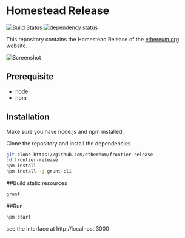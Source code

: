 # Homestead Release

[![Build Status][travis-image]][travis-url] [![dependency status][dep-image]][dep-url]

This repository contains the Homestead Release of the [ethereum.org](https://ethereum.org/) website.

![Screenshot](https://raw.githubusercontent.com/alexvandesande/ethereum-org/fe2c601a562f6034600bc7644daa82a2c9e449d4/public/images/screenshot.png "Screenshot")

## Prerequisite
* node
* npm

## Installation
Make sure you have node.js and npm installed.

Clone the repository and install the dependencies

```bash
git clone https://github.com/ethereum/frontier-release
cd frontier-release
npm install
npm install -g grunt-cli
```

##Build static resources

```bash
grunt
```

##Run

```bash
npm start
```

see the interface at http://localhost:3000

[travis-image]:https://travis-ci.org/ethereum/ethereum-org.svg
[travis-url]: https://travis-ci.org/ethereum/ethereum-org
[dep-image]: https://david-dm.org/ethereum/ethereum-org.svg
[dep-url]: https://david-dm.org/ethereum/ethereum-org
